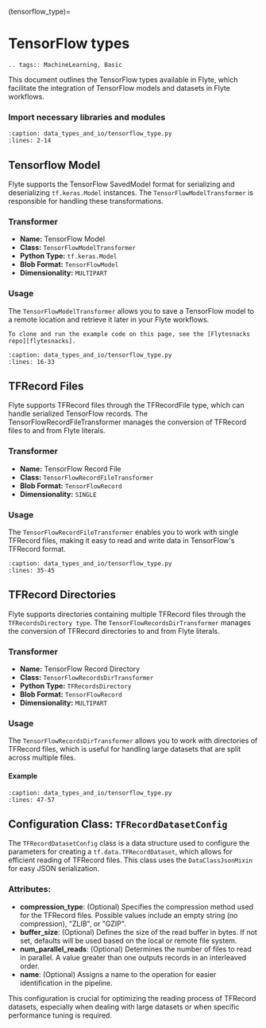 (tensorflow_type)=

# TensorFlow types

```{eval-rst}
.. tags:: MachineLearning, Basic
```

This document outlines the TensorFlow types available in Flyte, which facilitate the integration of TensorFlow models and datasets in Flyte workflows.

### Import necessary libraries and modules
```{rli} https://raw.githubusercontent.com/flyteorg/flytesnacks/refs/heads/master/examples/data_types_and_io/data_types_and_io/tensorflow_type.py
:caption: data_types_and_io/tensorflow_type.py
:lines: 2-14
```

## Tensorflow Model
Flyte supports the TensorFlow SavedModel format for serializing and deserializing `tf.keras.Model` instances. The `TensorFlowModelTransformer` is responsible for handling these transformations.

### Transformer
- **Name:** TensorFlow Model
- **Class:** `TensorFlowModelTransformer`
- **Python Type:** `tf.keras.Model`
- **Blob Format:** `TensorFlowModel`
- **Dimensionality:** `MULTIPART`

### Usage
The `TensorFlowModelTransformer` allows you to save a TensorFlow model to a remote location and retrieve it later in your Flyte workflows.

```{note}
To clone and run the example code on this page, see the [Flytesnacks repo][flytesnacks].
```
```{rli} https://raw.githubusercontent.com/flyteorg/flytesnacks/refs/heads/master/examples/data_types_and_io/data_types_and_io/tensorflow_type.py
:caption: data_types_and_io/tensorflow_type.py
:lines: 16-33
```

## TFRecord Files
Flyte supports TFRecord files through the TFRecordFile type, which can handle serialized TensorFlow records. The TensorFlowRecordFileTransformer manages the conversion of TFRecord files to and from Flyte literals.

### Transformer
- **Name:** TensorFlow Record File
- **Class:** `TensorFlowRecordFileTransformer`
- **Blob Format:** `TensorFlowRecord`
- **Dimensionality:** `SINGLE`

### Usage
The `TensorFlowRecordFileTransformer` enables you to work with single TFRecord files, making it easy to read and write data in TensorFlow's TFRecord format.

```{rli} https://raw.githubusercontent.com/flyteorg/flytesnacks/refs/heads/master/examples/data_types_and_io/data_types_and_io/tensorflow_type.py
:caption: data_types_and_io/tensorflow_type.py
:lines: 35-45
```

## TFRecord Directories
Flyte supports directories containing multiple TFRecord files through the `TFRecordsDirectory type`. The `TensorFlowRecordsDirTransformer` manages the conversion of TFRecord directories to and from Flyte literals.

### Transformer
- **Name:** TensorFlow Record Directory
- **Class:** `TensorFlowRecordsDirTransformer`
- **Python Type:** `TFRecordsDirectory`
- **Blob Format:** `TensorFlowRecord`
- **Dimensionality:** `MULTIPART`

### Usage
The `TensorFlowRecordsDirTransformer` allows you to work with directories of TFRecord files, which is useful for handling large datasets that are split across multiple files.

#### Example
```{rli} https://raw.githubusercontent.com/flyteorg/flytesnacks/refs/heads/master/examples/data_types_and_io/data_types_and_io/tensorflow_type.py
:caption: data_types_and_io/tensorflow_type.py
:lines: 47-57
```

## Configuration Class: `TFRecordDatasetConfig`
The `TFRecordDatasetConfig` class is a data structure used to configure the parameters for creating a `tf.data.TFRecordDataset`, which allows for efficient reading of TFRecord files. This class uses the `DataClassJsonMixin` for easy JSON serialization.

### Attributes:
- **compression_type**: (Optional) Specifies the compression method used for the TFRecord files. Possible values include an empty string (no compression), "ZLIB", or "GZIP".
- **buffer_size**: (Optional) Defines the size of the read buffer in bytes. If not set, defaults will be used based on the local or remote file system.
- **num_parallel_reads**: (Optional) Determines the number of files to read in parallel. A value greater than one outputs records in an interleaved order.
- **name**: (Optional) Assigns a name to the operation for easier identification in the pipeline.

This configuration is crucial for optimizing the reading process of TFRecord datasets, especially when dealing with large datasets or when specific performance tuning is required.
